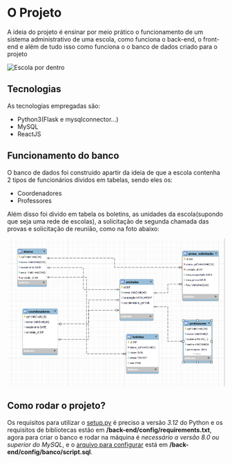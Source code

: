 # O Projeto
A ideia do projeto é ensinar por meio prático o funcionamento de um sistema administrativo de uma escola, como funciona o back-end, o front-end e além de tudo isso
como funciona o o banco de dados criado para o projeto

![Escola por dentro](https://static.mundoeducacao.uol.com.br/mundoeducacao/2022/03/dia-escola.jpg)

## Tecnologias
As tecnologias empregadas são:
- Python3(Flask e mysqlconnector...)
- MySQL
- ReactJS

## Funcionamento do banco
O banco de dados foi construido apartir da ideia de que a escola contenha 2 tipos de funcionários dividos em tabelas, sendo eles os:
- Coordenadores
- Professores

Além disso foi divido em tabela os boletins, as unidades da escola(supondo que seja uma rede de escolas), a solicitação de segunda chamada das provas e solicitação de reunião, como na foto abaixo:

![imagem](bancorep.png)


## Como rodar o projeto?

Os requisitos para utilizar o [setup.py](/Back-End/api/setup.py) é preciso a versão *3.12* do Python e os requisitos de bibliotecas estão em  **/back-end/config/requirements.txt**, agora para criar o banco e rodar na máquina é *necessário a versão 8.0 ou superior do MySQL*, e o [arquivo para configurar](/back-end/config/banco/script.sql) está em **/back-end/config/banco/script.sql**.
